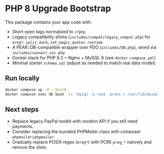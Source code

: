 # PHP 8 Upgrade Bootstrap

This package contains your app code with:
- Short open tags normalized to `<?php`
- Legacy compatibility shims (`includes/compat/legacy_compat.php`) for `ereg*`, `split`, `each`, `set_magic_quotes_runtime`
- A PEAR::DB-compatible wrapper over PDO (`includes/DB.php`), wired via `includes/connect.inc.php`
- Docker stack for PHP 8.3 + Nginx + MySQL 8 (see `docker-compose.yml`)
- Minimal starter `schema.sql` (adjust as needed to match real data model)

## Run locally
```bash
docker compose up -d --build
docker compose exec db bash -lc "mysql -u root -proot < /var/lib/mysql-files/schema.sql" # or import `schema.sql` manually
```

## Next steps
- Replace legacy PayPal toolkit with modern API if you still need payments.
- Consider replacing the bundled PHPMailer class with composer `phpmailer/phpmailer`.
- Gradually replace POSIX regex (`ereg*`) with PCRE `preg_*` natively and remove the shim.

